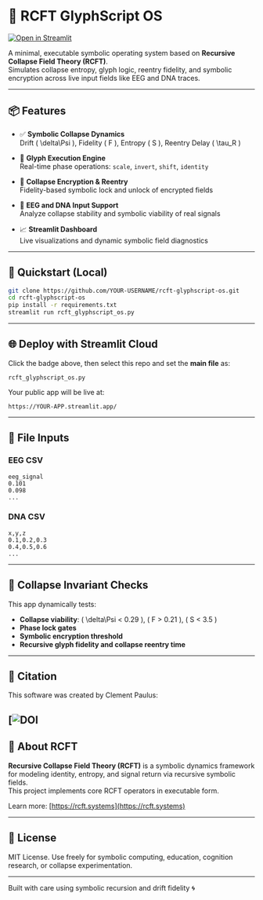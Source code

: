
# 🔮 RCFT GlyphScript OS

[![Open in Streamlit](https://static.streamlit.io/badges/streamlit_badge_black_white.svg)](https://YOUR-APP.streamlit.app)

A minimal, executable symbolic operating system based on **Recursive Collapse Field Theory (RCFT)**.  
Simulates collapse entropy, glyph logic, reentry fidelity, and symbolic encryption across live input fields like EEG and DNA traces.

---

## 📦 Features

- ✅ **Symbolic Collapse Dynamics**  
  Drift \( \delta\Psi \), Fidelity \( F \), Entropy \( S \), Reentry Delay \( \tau_R \)

- 🧠 **Glyph Execution Engine**  
  Real-time phase operations: `scale`, `invert`, `shift`, `identity`

- 🔐 **Collapse Encryption & Reentry**  
  Fidelity-based symbolic lock and unlock of encrypted fields

- 🧬 **EEG and DNA Input Support**  
  Analyze collapse stability and symbolic viability of real signals

- 📈 **Streamlit Dashboard**  
  Live visualizations and dynamic symbolic field diagnostics

---

## 🚀 Quickstart (Local)

```bash
git clone https://github.com/YOUR-USERNAME/rcft-glyphscript-os.git
cd rcft-glyphscript-os
pip install -r requirements.txt
streamlit run rcft_glyphscript_os.py
```

---

## 🌐 Deploy with Streamlit Cloud

Click the badge above, then select this repo and set the **main file** as:

```
rcft_glyphscript_os.py
```

Your public app will be live at:

```
https://YOUR-APP.streamlit.app/
```

---

## 📄 File Inputs

### EEG CSV
```csv
eeg_signal
0.101
0.098
...
```

### DNA CSV
```csv
x,y,z
0.1,0.2,0.3
0.4,0.5,0.6
...
```

---

## 🧪 Collapse Invariant Checks

This app dynamically tests:
- **Collapse viability**: \( \delta\Psi < 0.29 \), \( F > 0.21 \), \( S < 3.5 \)
- **Phase lock gates**
- **Symbolic encryption threshold**
- **Recursive glyph fidelity and collapse reentry time**

---

## 🔖 Citation

This software was created by Clement Paulus:

[![DOI](https://orcid.org/0009-0000-6069-8234)
---

## 🧠 About RCFT

**Recursive Collapse Field Theory (RCFT)** is a symbolic dynamics framework for modeling identity, entropy, and signal return via recursive symbolic fields.  
This project implements core RCFT operators in executable form.

Learn more: [https://rcft.systems](https://rcft.systems)

---

## 🧬 License

MIT License. Use freely for symbolic computing, education, cognition research, or collapse experimentation.

---

Built with care using symbolic recursion and drift fidelity 🌀
